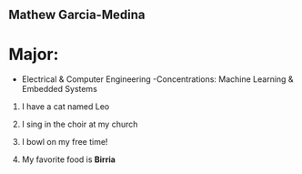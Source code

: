 ## Mathew Garcia-Medina

# Major:
- Electrical & Computer Engineering
	-Concentrations: Machine Learning & Embedded Systems

1. I have a cat named Leo

2. I sing in the choir at my church

3. I bowl on my free time!

4. My favorite food is **Birria**
